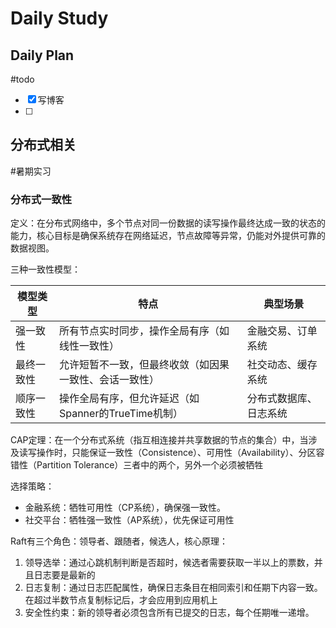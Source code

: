 # Daily Study
## Daily Plan
#todo
- [x] 写博客
- [ ] 
## 分布式相关
#暑期实习 

### 分布式一致性
定义：在分布式网络中，多个节点对同一份数据的读写操作最终达成一致的状态的能力，核心目标是确保系统存在网络延迟，节点故障等异常，仍能对外提供可靠的数据视图。

三种一致性模型：

| ​​模型类型​​  | ​​特点​​                        | ​​典型场景​​ |
| ------------- | --------------------------------- | ------------ |
| ​​强一致性​​  | 所有节点实时同步，操作全局有序（如线性一致性）           | 金融交易、订单系统    |
| ​​最终一致性​​ | 允许短暂不一致，但最终收敛（如因果一致性、会话一致性）       | 社交动态、缓存系统    |
| ​​顺序一致性​​ | 操作全局有序，但允许延迟（如Spanner的TrueTime机制） | 分布式数据库、日志系统  |
CAP定理：在一个分布式系统（指互相连接并共享数据的节点的集合）中，当涉及读写操作时，只能保证一致性（Consistence）、可用性（Availability）、分区容错性（Partition Tolerance）三者中的两个，另外一个必须被牺牲

选择策略：
- 金融系统：牺牲可用性（CP系统），确保强一致性。
- 社交平台：牺牲强一致性（AP系统），优先保证可用性

Raft有三个角色：领导者、跟随者，候选人，核心原理：
1. 领导选举：通过心跳机制判断是否超时，候选者需要获取一半以上的票数，并且日志要是最新的
2. 日志复制：通过日志匹配属性，确保日志条目在相同索引和任期下内容一致。在超过半数节点复制标记后，才会应用到应用机上
3. 安全性约束：新的领导者必须包含所有已提交的日志，每个任期唯一递增。
